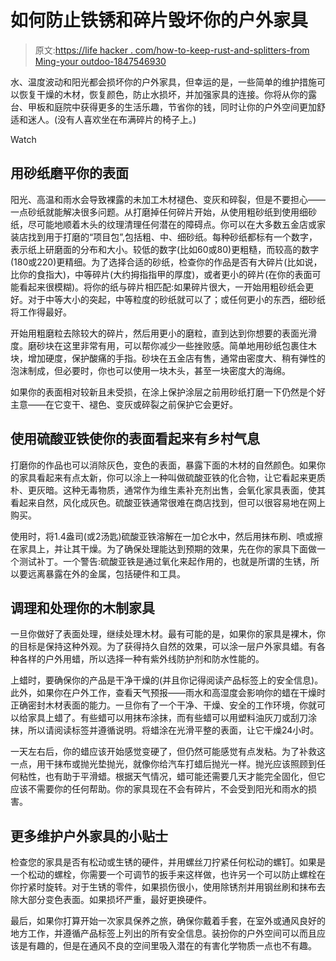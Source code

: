 # 如何防止铁锈和碎片毁坏你的户外家具

> 原文:[https://life hacker . com/how-to-keep-rust-and-splitters-from Ming-your outdoo-1847546930](https://lifehacker.com/how-to-keep-rust-and-splinters-from-ruining-your-outdoo-1847546930)

水、温度波动和阳光都会损坏你的户外家具，但幸运的是，一些简单的维护措施可以恢复干燥的木材，恢复颜色，防止水损坏，并加强家具的连接。你将从你的露台、甲板和庭院中获得更多的生活乐趣，节省你的钱，同时让你的户外空间更加舒适和迷人。(没有人喜欢坐在布满碎片的椅子上。)

Watch

## 用砂纸磨平你的表面

阳光、高温和雨水会导致裸露的未加工木材褪色、变灰和碎裂，但是不要担心——一点砂纸就能解决很多问题。从打磨掉任何碎片开始，从使用粗砂纸到使用细砂纸，尽可能地顺着木头的纹理清理任何潜在的障碍点。你可以在大多数五金店或家装店找到用于打磨的“项目包”,包括粗、中、细砂纸。每种砂纸都标有一个数字，表示纸上研磨面的分布和大小。较低的数字(比如60或80)更粗糙，而较高的数字(180或220)更精细。为了选择合适的砂纸，检查你的作品是否有大碎片(比如说，比你的食指大)，中等碎片(大约拇指指甲的厚度)，或者更小的碎片(在你的表面可能看起来很模糊)。将你的纸与碎片相匹配:如果碎片很大，一开始用粗砂纸会更好。对于中等大小的突起，中等粒度的砂纸就可以了；或任何更小的东西，细砂纸将工作得最好。

开始用粗磨粒去除较大的碎片，然后用更小的磨粒，直到达到你想要的表面光滑度。磨砂块在这里非常有用，可以帮你减少一些挫败感。简单地用砂纸包裹住木块，增加硬度，保护酸痛的手指。砂块在五金店有售，通常由密度大、稍有弹性的泡沫制成，但必要时，你也可以使用一块木头，甚至一块密度大的海绵。

如果你的表面相对较新且未受损，在涂上保护涂层之前用砂纸打磨一下仍然是个好主意——在它变干、褪色、变灰或碎裂之前保护它会更好。

## 使用硫酸亚铁使你的表面看起来有乡村气息

打磨你的作品也可以消除灰色，变色的表面，暴露下面的木材的自然颜色。如果你的家具看起来有点太新，你可以涂上一种叫做硫酸亚铁的化合物，让它看起来更质朴、更灰暗。这种无毒物质，通常作为维生素补充剂出售，会氧化家具表面，使其看起来自然，风化成灰色。硫酸亚铁通常很难在商店找到，但可以很容易地在网上购买。

使用时，将1.4盎司(或2汤匙)硫酸亚铁溶解在一加仑水中，然后用抹布刷、喷或擦在家具上，并让其干燥。为了确保处理能达到预期的效果，先在你的家具下面做一个测试补丁。一个警告:硫酸亚铁是通过氧化来起作用的，也就是所谓的生锈，所以要远离暴露在外的金属，包括硬件和工具。

## 调理和处理你的木制家具

一旦你做好了表面处理，继续处理木材。最有可能的是，如果你的家具是裸木，你的目标是保持这种外观。为了获得持久自然的效果，可以涂一层户外家具蜡。有各种各样的户外用蜡，所以选择一种有紫外线防护剂和防水性能的。

上蜡时，要确保你的产品是干净干燥的(并且你记得阅读产品标签上的安全信息)。此外，如果你在户外工作，查看天气预报——雨水和高湿度会影响你的蜡在干燥时正确密封木材表面的能力。一旦你有了一个干净、干燥、安全的工作环境，你就可以给家具上蜡了。有些蜡可以用抹布涂抹，而有些蜡可以用塑料油灰刀或刮刀涂抹，所以请阅读标签并遵循说明。将蜡涂在光滑平整的表面，让它干燥24小时。

一天左右后，你的蜡应该开始感觉变硬了，但仍然可能感觉有点发粘。为了补救这一点，用干抹布或抛光垫抛光，就像你给汽车打蜡后抛光一样。抛光应该照顾到任何粘性，也有助于平滑蜡。根据天气情况，蜡可能还需要几天才能完全固化，但它应该不需要你的任何帮助。你的家具现在不会有碎片，不会受到阳光和雨水的损害。

## 更多维护户外家具的小贴士

检查您的家具是否有松动或生锈的硬件，并用螺丝刀拧紧任何松动的螺钉。如果是一个松动的螺栓，你需要一个可调节的扳手来这样做，也许另一个可以防止螺栓在你拧紧时旋转。对于生锈的零件，如果损伤很小，使用除锈剂并用钢丝刷和抹布去除大部分变色表面。如果损坏严重，最好更换硬件。

最后，如果你打算开始一次家具保养之旅，确保你戴着手套，在室外或通风良好的地方工作，并遵循产品标签上列出的所有安全信息。装扮你的户外空间可以而且应该是有趣的，但是在通风不良的空间里吸入潜在的有害化学物质一点也不有趣。